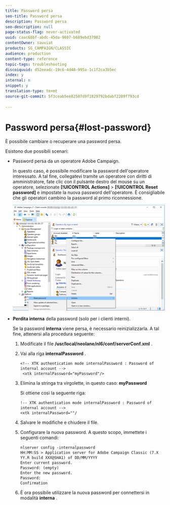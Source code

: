 ```yaml
---
title: Password persa
seo-title: Password persa
description: Password persa
seo-description: null
page-status-flag: never-activated
uuid: caac68bf-abdc-45da-9697-b689ebd37002
contentOwner: sauviat
products: SG_CAMPAIGN/CLASSIC
audience: production
content-type: reference
topic-tags: troubleshooting
discoiquuid: d52eeadc-19c6-4d48-995a-1c1f2ca3b5ec
index: y
internal: n
snippet: y
translation-type: tm+mt
source-git-commit: 5f3ceab5ee82587d9f1829792bdabf2209f793cd

---
```



# Password persa{#lost-password}

È possibile cambiare o recuperare una password persa.

Esistono due possibili scenari:

* Password persa da un operatore Adobe Campaign.

   In questo caso, è possibile modificare la password dell&#39;operatore interessato. A tal fine, collegatevi tramite un operatore con diritti di amministratore, fate clic con il pulsante destro del mouse su un operatore, selezionate **[!UICONTROL Actions]** > **[!UICONTROL Reset password]** e impostate la nuova password dell&#39;operatore. È consigliabile che gli operatori cambino la password al primo riconnessione.

   ![](assets/operator-passwd.png)

* **Perdita interna** della password (solo per i clienti interni).

   Se la password **interna** viene persa, è necessario reinizializzarla. A tal fine, attenersi alla procedura seguente:

   1. Modificate il file **/usr/local/neolane/nl6/conf/serverConf.xml** .
   1. Vai alla riga **internalPassword** .

      ```
      <!-- XTK authentication mode internalPassword : Password of internal account -->
       <xtk internalPassword="myPassword"/>
      ```

   1. Elimina la stringa tra virgolette, in questo caso: **myPassword**

      Si ottiene così la seguente riga:

      ```
      !-- XTK authentication mode internalPassword : Password of internal account -->
      <xtk internalPassword=""/
      ```

   1. Salvare le modifiche e chiudere il file.
   1. Configurare la nuova password. A questo scopo, immettete i seguenti comandi:

      ```
      nlserver config -internalpassword
      HH:MM:SS > Application server for Adobe Campaign Classic (7.X YY.R build XXX@SHA1) of DD/MM/YYYY
      Enter current password.
      Password: (empty)
      Enter the new password.
      Password: 
      Confirmation 
      ```

   1. È ora possibile utilizzare la nuova password per connettersi in modalità **interna** .

